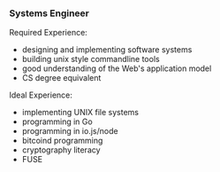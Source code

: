 ### Systems Engineer

Required Experience:
- designing and implementing software systems
- building unix style commandline tools
- good understanding of the Web's application model
- CS degree equivalent

Ideal Experience:
- implementing UNIX file systems
- programming in Go
- programming in io.js/node
- bitcoind programming
- cryptography literacy
- FUSE
